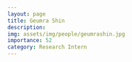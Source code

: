 ```yaml
---
layout: page
title: Geumra Shin
description: 
img: assets/img/people/geumrashin.jpg
importance: 52
category: Research Intern
---
```


